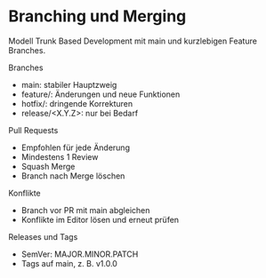 # Branching und Merging

Modell
Trunk Based Development mit main und kurzlebigen Feature Branches.

Branches
- main: stabiler Hauptzweig
- feature/<kurzbeschreibung>: Änderungen und neue Funktionen
- hotfix/<kurzbeschreibung>: dringende Korrekturen
- release/<X.Y.Z>: nur bei Bedarf

Pull Requests
- Empfohlen für jede Änderung
- Mindestens 1 Review
- Squash Merge
- Branch nach Merge löschen

Konflikte
- Branch vor PR mit main abgleichen
- Konflikte im Editor lösen und erneut prüfen

Releases und Tags
- SemVer: MAJOR.MINOR.PATCH
- Tags auf main, z. B. v1.0.0
